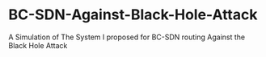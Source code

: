 # BC-SDN-Against-Black-Hole-Attack
A Simulation of The System I proposed for BC-SDN routing Against the Black Hole Attack
